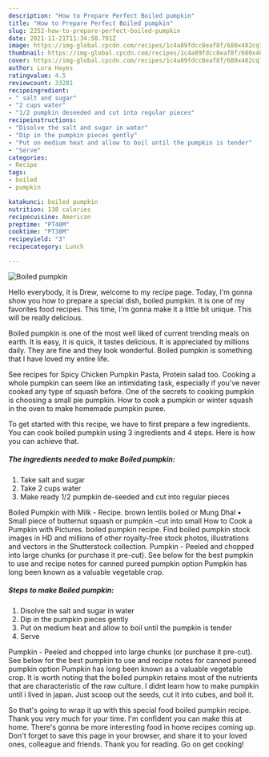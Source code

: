 ```yaml
---
description: "How to Prepare Perfect Boiled pumpkin"
title: "How to Prepare Perfect Boiled pumpkin"
slug: 2252-how-to-prepare-perfect-boiled-pumpkin
date: 2021-11-21T11:34:50.791Z
image: https://img-global.cpcdn.com/recipes/1c4a89fdcc8eaf8f/680x482cq70/boiled-pumpkin-recipe-main-photo.jpg
thumbnail: https://img-global.cpcdn.com/recipes/1c4a89fdcc8eaf8f/680x482cq70/boiled-pumpkin-recipe-main-photo.jpg
cover: https://img-global.cpcdn.com/recipes/1c4a89fdcc8eaf8f/680x482cq70/boiled-pumpkin-recipe-main-photo.jpg
author: Lora Hayes
ratingvalue: 4.5
reviewcount: 33281
recipeingredient:
- " salt and sugar"
- "2 cups water"
- "1/2 pumpkin deseeded and cut into regular pieces"
recipeinstructions:
- "Disolve the salt and sugar in water"
- "Dip in the pumpkin pieces gently"
- "Put on medium heat and allow to boil until the pumpkin is tender"
- "Serve"
categories:
- Recipe
tags:
- boiled
- pumpkin

katakunci: boiled pumpkin 
nutrition: 138 calories
recipecuisine: American
preptime: "PT40M"
cooktime: "PT38M"
recipeyield: "3"
recipecategory: Lunch

---
```



![Boiled pumpkin](https://img-global.cpcdn.com/recipes/1c4a89fdcc8eaf8f/680x482cq70/boiled-pumpkin-recipe-main-photo.jpg)

Hello everybody, it is Drew, welcome to my recipe page. Today, I'm gonna show you how to prepare a special dish, boiled pumpkin. It is one of my favorites food recipes. This time, I'm gonna make it a little bit unique. This will be really delicious.

Boiled pumpkin is one of the most well liked of current trending meals on earth. It is easy, it is quick, it tastes delicious. It is appreciated by millions daily. They are fine and they look wonderful. Boiled pumpkin is something that I have loved my entire life.

See recipes for Spicy Chicken Pumpkin Pasta, Protein salad too. Cooking a whole pumpkin can seem like an intimidating task, especially if you've never cooked any type of squash before. One of the secrets to cooking pumpkin is choosing a small pie pumpkin. How to cook a pumpkin or winter squash in the oven to make homemade pumpkin puree.


To get started with this recipe, we have to first prepare a few ingredients. You can cook boiled pumpkin using 3 ingredients and 4 steps. Here is how you can achieve that.

<!--inarticleads1-->

##### The ingredients needed to make Boiled pumpkin:

1. Take  salt and sugar
1. Take 2 cups water
1. Make ready 1/2 pumpkin de-seeded and cut into regular pieces


Boiled Pumpkin with Milk - Recipe. brown lentils boiled or Mung Dhal • Small piece of butternut squash or pumpkin -cut into small How to Cook a Pumpkin with Pictures. boiled pumpkin recipe. Find boiled pumpkin stock images in HD and millions of other royalty-free stock photos, illustrations and vectors in the Shutterstock collection. Pumpkin - Peeled and chopped into large chunks (or purchase it pre-cut). See below for the best pumpkin to use and recipe notes for canned pureed pumpkin option Pumpkin has long been known as a valuable vegetable crop. 

<!--inarticleads2-->

##### Steps to make Boiled pumpkin:

1. Disolve the salt and sugar in water
1. Dip in the pumpkin pieces gently
1. Put on medium heat and allow to boil until the pumpkin is tender
1. Serve


Pumpkin - Peeled and chopped into large chunks (or purchase it pre-cut). See below for the best pumpkin to use and recipe notes for canned pureed pumpkin option Pumpkin has long been known as a valuable vegetable crop. It is worth noting that the boiled pumpkin retains most of the nutrients that are characteristic of the raw culture. I didnt learn how to make pumpkin until i lived in japan. Just scoop out the seeds, cut it into cubes, and boil it. 

So that's going to wrap it up with this special food boiled pumpkin recipe. Thank you very much for your time. I'm confident you can make this at home. There's gonna be more interesting food in home recipes coming up. Don't forget to save this page in your browser, and share it to your loved ones, colleague and friends. Thank you for reading. Go on get cooking!
